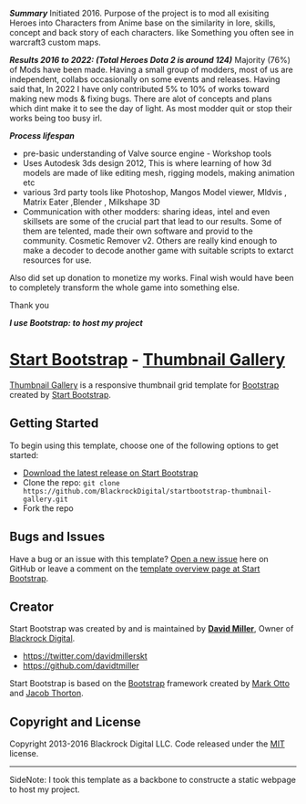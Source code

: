 
***Summary***
Initiated 2016. 
Purpose of the project is to mod all exisiting Heroes into Characters from Anime base on the similarity in lore, skills, concept and back story of each characters. like Something you often see in warcraft3 custom maps.

***Results 2016 to 2022: (Total Heroes Dota 2 is around 124)***
Majority (76%) of Mods have been made. Having a small group of modders, most of us are independent, collabs occasionally on some events and releases. Having said that, In 2022 I have only contributed 5% to 10% of works toward making new mods & fixing bugs. There are alot of concepts and plans which dint make it to see the day of light.
As most modder quit or stop their works being too busy irl.

***Process lifespan***
* pre-basic understanding of Valve source engine - Workshop tools
* Uses Autodesk 3ds design 2012, This is where learning of how 3d models are made of like editing mesh, rigging models, making animation etc
* various 3rd party tools like Photoshop, Mangos Model viewer, Mldvis , Matrix Eater ,Blender , Milkshape 3D
* Communication with other modders: sharing ideas, intel and even skillsets are some of the crucial part that lead to our results. Some of them are telented, made their own software and provid to the community. Cosmetic Remover v2.
Others are really kind enough to make a decoder to decode another game with suitable scripts to extarct resources for use. 

Also did set up donation to monetize my works.
Final wish would have been to completely transform the whole game into something else.

Thank you 

***I use Bootstrap: to host my project***
# [Start Bootstrap](http://startbootstrap.com/) - [Thumbnail Gallery](http://startbootstrap.com/template-overviews/thumbnail-gallery/)

[Thumbnail Gallery](http://startbootstrap.com/template-overviews/thumbnail-gallery/) is a responsive thumbnail grid template for [Bootstrap](http://getbootstrap.com/) created by [Start Bootstrap](http://startbootstrap.com/).

## Getting Started

To begin using this template, choose one of the following options to get started:
* [Download the latest release on Start Bootstrap](http://startbootstrap.com/template-overviews/thumbnail-gallery/)
* Clone the repo: `git clone https://github.com/BlackrockDigital/startbootstrap-thumbnail-gallery.git`
* Fork the repo

## Bugs and Issues

Have a bug or an issue with this template? [Open a new issue](https://github.com/BlackrockDigital/startbootstrap-thumbnail-gallery/issues) here on GitHub or leave a comment on the [template overview page at Start Bootstrap](http://startbootstrap.com/template-overviews/thumbnail-gallery/).

## Creator

Start Bootstrap was created by and is maintained by **[David Miller](http://davidmiller.io/)**, Owner of [Blackrock Digital](http://blackrockdigital.io/).

* https://twitter.com/davidmillerskt
* https://github.com/davidtmiller

Start Bootstrap is based on the [Bootstrap](http://getbootstrap.com/) framework created by [Mark Otto](https://twitter.com/mdo) and [Jacob Thorton](https://twitter.com/fat).

## Copyright and License

Copyright 2013-2016 Blackrock Digital LLC. Code released under the [MIT](https://github.com/BlackrockDigital/startbootstrap-thumbnail-gallery/blob/gh-pages/LICENSE) license.

-------------------------------------------------------------------------
SideNote: I took this template as a backbone to constructe a static webpage to host my project.
